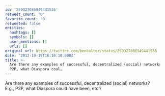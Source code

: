 ```yaml
---
id: '259327086949441536'
retweet_count: '0'
favorite_count: '0'
retweeted: false
entities:
  hashtags: []
  symbols: []
  user_mentions: []
  urls: []
original_url: https://twitter.com/benbalter/status/259327086949441536
date: '2012-10-19T16:16:10.000Z'
title: >-
  Are there any examples of successful, decentralized (social) networks? E.g.,
  P2P, what Diaspora coul…
---
```


Are there any examples of successful, decentralized (social) networks? E.g., P2P, what Diaspora could have been, etc.?